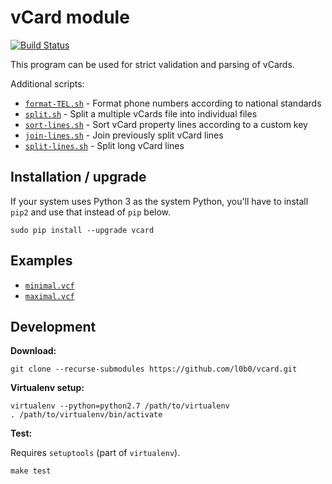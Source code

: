 vCard module
============

[![Build Status](https://jenkins.engmark.name:8080/buildStatus/icon?job=vcard)](https://jenkins.engmark.name:8080/job/vcard/)

This program can be used for strict validation and parsing of vCards.

Additional scripts:

* [`format-TEL.sh`](format-TEL.sh) - Format phone numbers according to national standards
* [`split.sh`](split.sh) - Split a multiple vCards file into individual files
* [`sort-lines.sh`](sort-lines.sh) - Sort vCard property lines according to a custom key
* [`join-lines.sh`](join-lines.sh) - Join previously split vCard lines
* [`split-lines.sh`](split-lines.sh) - Split long vCard lines

Installation / upgrade
----------------------

If your system uses Python 3 as the system Python, you'll have to install `pip2` and use that instead of `pip` below.

    sudo pip install --upgrade vcard

Examples
--------

* [`minimal.vcf`](test/minimal.vcf)
* [`maximal.vcf`](test/maximal.vcf)

Development
-----------

**Download:**

    git clone --recurse-submodules https://github.com/l0b0/vcard.git

**Virtualenv setup:**

    virtualenv --python=python2.7 /path/to/virtualenv
    . /path/to/virtualenv/bin/activate

**Test:**

Requires `setuptools` (part of `virtualenv`).

    make test
